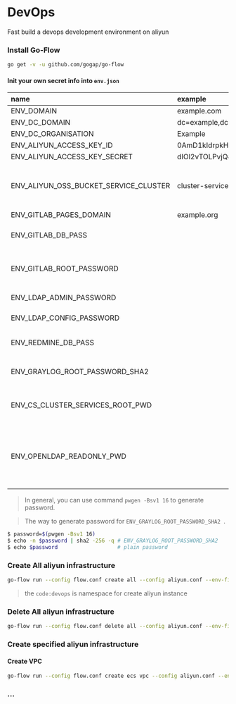 DevOps
======

Fast build a devops development environment on aliyun

### Install Go-Flow

```bash
go get -v -u github.com/gogap/go-flow
```

#### Init your own secret info into `env.json`

name|example|description
:--|:--|:--
ENV_DOMAIN|example.com|
ENV_DC_DOMAIN|dc=example,dc=com|
ENV_DC_ORGANISATION|Example|
ENV_ALIYUN_ACCESS_KEY_ID|0AmD1kIdrpkHG6La|
ENV_ALIYUN_ACCESS_KEY_SECRET|dIOl2vTOLPvjQ8d3OwnmoQyO9d1BsM|
ENV_ALIYUN_OSS_BUCKET_SERVICE_CLUSTER|cluster-service-volume|the bucket name for cluster service to amount
ENV_GITLAB_PAGES_DOMAIN|example.org|
ENV_GITLAB_DB_PASS||database password of gitlab
ENV_GITLAB_ROOT_PASSWORD||the gitlab service root password
ENV_LDAP_ADMIN_PASSWORD||ldap admin password
ENV_LDAP_CONFIG_PASSWORD||ldap config password
ENV_REDMINE_DB_PASS||redmine database password
ENV_GRAYLOG_ROOT_PASSWORD_SHA2||graylog root password
ENV_CS_CLUSTER_SERVICES_ROOT_PWD||docker cluster ecs root password 
ENV_OPENLDAP_READONLY_PWD||the password for other's service for validate user's account

> In general, you can use command `pwgen -Bsv1 16` to generate password.

> The way to generate password for `ENV_GRAYLOG_ROOT_PASSWORD_SHA2 `.

```bash
$ password=$(pwgen -Bsv1 16)
$ echo -n $password | sha2 -256 -q # ENV_GRAYLOG_ROOT_PASSWORD_SHA2
$ echo $password                   # plain password
```


### Create All aliyun infrastructure

```bash
go-flow run --config flow.conf create all --config aliyun.conf --env-file env.json --ctx code:devops
```

> the `code:devops` is namespace for create aliyun instance

### Delete All aliyun infrastructure

```bash
go-flow run --config flow.conf delete all --config aliyun.conf --env-file env.json --ctx code:devops
```

### Create specified aliyun infrastructure

#### Create VPC

```bash
go-flow run --config flow.conf create ecs vpc --config aliyun.conf --env-file env.json --ctx code:devops
```

### ...